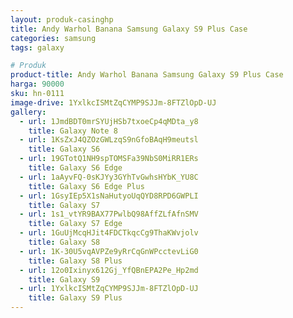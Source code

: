 ```yaml
---
layout: produk-casinghp
title: Andy Warhol Banana Samsung Galaxy S9 Plus Case
categories: samsung
tags: galaxy

# Produk
product-title: Andy Warhol Banana Samsung Galaxy S9 Plus Case
harga: 90000
sku: hn-0111
image-drive: 1YxlkcISMtZqCYMP9SJJm-8FTZlOpD-UJ
gallery:
  - url: 1JmdBDT0mrSYUjHSb7txoeCp4qMDta_y8
    title: Galaxy Note 8
  - url: 1KsZxJ4QZOzGWLzqS9nGfoBAqH9meutsl
    title: Galaxy S6
  - url: 19GTotQ1NH9spTOMSFa39NbS0MiRR1ERs
    title: Galaxy S6 Edge
  - url: 1aAyvFQ-0sKJYy3GYhTvGwhsHYbK_YU8C
    title: Galaxy S6 Edge Plus
  - url: 1GsyIEp5X1sNaHutyoUqQYD8RPD6GWPLI
    title: Galaxy S7
  - url: 1s1_vtYR9BAX77PwlbQ98AffZLfAfnSMV
    title: Galaxy S7 Edge
  - url: 1GuUjMcqHJit4FDCTkqcCg9ThaKWvjolv
    title: Galaxy S8
  - url: 1K-30U5vqAVPZe9yRrCqGnWPcctevLiG0
    title: Galaxy S8 Plus
  - url: 12o0Ixinyx612Gj_YfQBnEPA2Pe_Hp2md
    title: Galaxy S9
  - url: 1YxlkcISMtZqCYMP9SJJm-8FTZlOpD-UJ
    title: Galaxy S9 Plus
---
```

